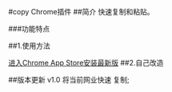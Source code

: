 #copy Chrome插件
##简介
快速复制和粘贴。

###功能特点

##1.使用方法

[进入Chrome App Store安装最新版]()
##2.自己改造

##版本更新
v1.0 将当前网业快速 复制;

